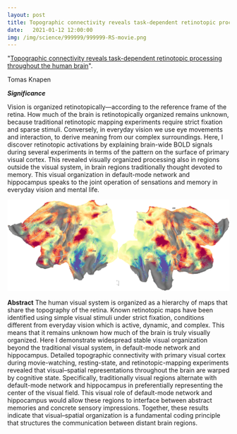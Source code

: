 ```yaml
---
layout: post
title: Topographic connectivity reveals task-dependent retinotopic processing throughout the human brain
date:   2021-01-12 12:00:00
img: /img/science/999999/999999-RS-movie.png
---
```


"<a href="https://doi.org/10.1073/pnas.2017032118" target="_blank" alt="Topographic connectivity reveals task-dependent retinotopic processing throughout the human brain" >Topographic connectivity reveals task-dependent retinotopic processing throughout the human brain</a>". 

Tomas Knapen

***Significance***

Vision is organized retinotopically—according to the reference frame of the retina. How much of the brain is retinotopically organized remains unknown, because traditional retinotopic mapping experiments require strict fixation and sparse stimuli. Conversely, in everyday vision we use eye movements and interaction, to derive meaning from our complex surroundings. Here, I discover retinotopic activations by explaining brain-wide BOLD signals during several experiments in terms of the pattern on the surface of primary visual cortex. This revealed visually organized processing also in regions outside the visual system, in brain regions traditionally thought devoted to memory. This visual organization in default-mode network and hippocampus speaks to the joint operation of sensations and memory in everyday vision and mental life.

<img class="col two right" src="/img/science/999999/999999-RS-movie.png">

**Abstract** The human visual system is organized as a hierarchy of maps that share the topography of the retina. Known retinotopic maps have been identified using simple visual stimuli under strict fixation, conditions different from everyday vision which is active, dynamic, and complex. This means that it remains unknown how much of the brain is truly visually organized. Here I demonstrate widespread stable visual organization beyond the traditional visual system, in default-mode network and hippocampus. Detailed topographic connectivity with primary visual cortex during movie-watching, resting-state, and retinotopic-mapping experiments revealed that visual–spatial representations throughout the brain are warped by cognitive state. Specifically, traditionally visual regions alternate with default-mode network and hippocampus in preferentially representing the center of the visual field. This visual role of default-mode network and hippocampus would allow these regions to interface between abstract memories and concrete sensory impressions. Together, these results indicate that visual–spatial organization is a fundamental coding principle that structures the communication between distant brain regions.